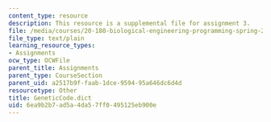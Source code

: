 ```yaml
---
content_type: resource
description: This resource is a supplemental file for assignment 3.
file: /media/courses/20-180-biological-engineering-programming-spring-2006/6ea9b2b7ad5a4da57ff0495125eb900e_GeneticCode.dict
file_type: text/plain
learning_resource_types:
- Assignments
ocw_type: OCWFile
parent_title: Assignments
parent_type: CourseSection
parent_uid: a2517b9f-faab-1dce-9594-95a646dc6d4d
resourcetype: Other
title: GeneticCode.dict
uid: 6ea9b2b7-ad5a-4da5-7ff0-495125eb900e
---
```

